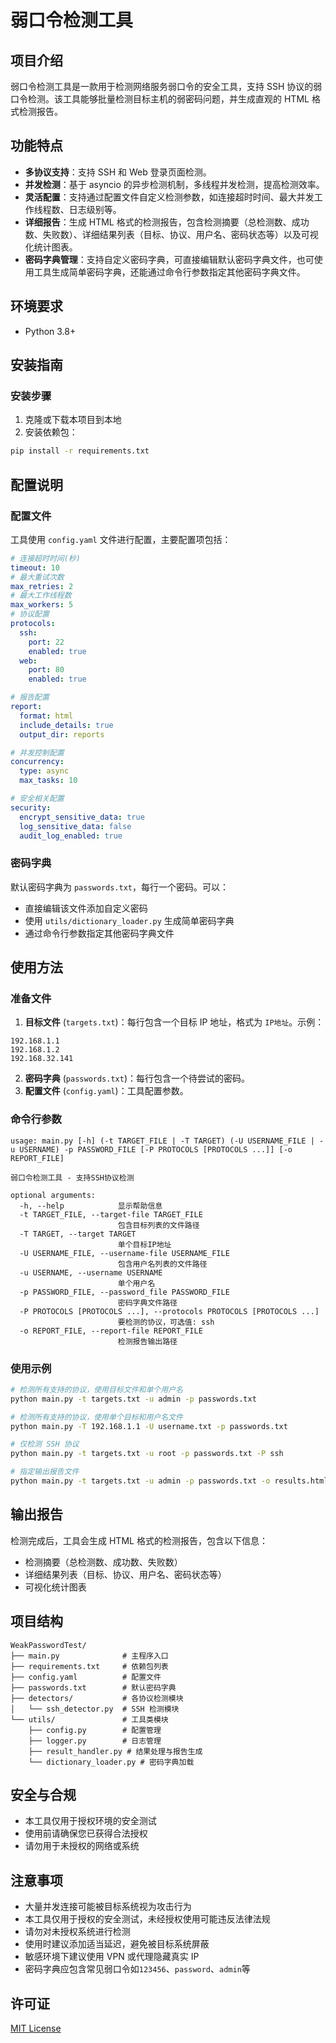 # 弱口令检测工具

## 项目介绍
弱口令检测工具是一款用于检测网络服务弱口令的安全工具，支持 SSH 协议的弱口令检测。该工具能够批量检测目标主机的弱密码问题，并生成直观的 HTML 格式检测报告。

## 功能特点
- **多协议支持**：支持 SSH 和 Web 登录页面检测。
- **并发检测**：基于 asyncio 的异步检测机制，多线程并发检测，提高检测效率。
- **灵活配置**：支持通过配置文件自定义检测参数，如连接超时时间、最大并发工作线程数、日志级别等。
- **详细报告**：生成 HTML 格式的检测报告，包含检测摘要（总检测数、成功数、失败数）、详细结果列表（目标、协议、用户名、密码状态等）以及可视化统计图表。
- **密码字典管理**：支持自定义密码字典，可直接编辑默认密码字典文件，也可使用工具生成简单密码字典，还能通过命令行参数指定其他密码字典文件。

## 环境要求
- Python 3.8+ 

## 安装指南
### 安装步骤
1. 克隆或下载本项目到本地
2. 安装依赖包：
```bash
pip install -r requirements.txt
```

## 配置说明
### 配置文件
工具使用 `config.yaml` 文件进行配置，主要配置项包括：
```yaml
# 连接超时时间(秒)
timeout: 10
# 最大重试次数
max_retries: 2
# 最大工作线程数
max_workers: 5
# 协议配置
protocols:
  ssh:
    port: 22
    enabled: true
  web:
    port: 80
    enabled: true

# 报告配置
report:
  format: html
  include_details: true
  output_dir: reports

# 并发控制配置
concurrency:
  type: async
  max_tasks: 10

# 安全相关配置
security:
  encrypt_sensitive_data: true
  log_sensitive_data: false
  audit_log_enabled: true
```

### 密码字典
默认密码字典为 `passwords.txt`，每行一个密码。可以：
- 直接编辑该文件添加自定义密码
- 使用 `utils/dictionary_loader.py` 生成简单密码字典
- 通过命令行参数指定其他密码字典文件

## 使用方法
### 准备文件
1. **目标文件** (`targets.txt`)：每行包含一个目标 IP 地址，格式为 `IP地址`。示例：
```
192.168.1.1
192.168.1.2
192.168.32.141
```
2. **密码字典** (`passwords.txt`)：每行包含一个待尝试的密码。
3. **配置文件** (`config.yaml`)：工具配置参数。

### 命令行参数
```
usage: main.py [-h] (-t TARGET_FILE | -T TARGET) (-U USERNAME_FILE | -u USERNAME) -p PASSWORD_FILE [-P PROTOCOLS [PROTOCOLS ...]] [-o REPORT_FILE]

弱口令检测工具 - 支持SSH协议检测

optional arguments:
  -h, --help            显示帮助信息
  -t TARGET_FILE, --target-file TARGET_FILE
                        包含目标列表的文件路径
  -T TARGET, --target TARGET
                        单个目标IP地址
  -U USERNAME_FILE, --username-file USERNAME_FILE
                        包含用户名列表的文件路径
  -u USERNAME, --username USERNAME
                        单个用户名
  -p PASSWORD_FILE, --password_file PASSWORD_FILE
                        密码字典文件路径
  -P PROTOCOLS [PROTOCOLS ...], --protocols PROTOCOLS [PROTOCOLS ...]
                        要检测的协议，可选值: ssh
  -o REPORT_FILE, --report-file REPORT_FILE
                        检测报告输出路径
```

### 使用示例
```bash
# 检测所有支持的协议，使用目标文件和单个用户名
python main.py -t targets.txt -u admin -p passwords.txt

# 检测所有支持的协议，使用单个目标和用户名文件
python main.py -T 192.168.1.1 -U username.txt -p passwords.txt

# 仅检测 SSH 协议
python main.py -t targets.txt -u root -p passwords.txt -P ssh

# 指定输出报告文件
python main.py -t targets.txt -u admin -p passwords.txt -o results.html
```

## 输出报告
检测完成后，工具会生成 HTML 格式的检测报告，包含以下信息：
- 检测摘要（总检测数、成功数、失败数）
- 详细结果列表（目标、协议、用户名、密码状态等）
- 可视化统计图表

## 项目结构
```
WeakPasswordTest/
├── main.py              # 主程序入口
├── requirements.txt     # 依赖包列表
├── config.yaml          # 配置文件
├── passwords.txt        # 默认密码字典
├── detectors/           # 各协议检测模块
│   └── ssh_detector.py  # SSH 检测模块
└── utils/               # 工具类模块
    ├── config.py        # 配置管理
    ├── logger.py        # 日志管理
    ├── result_handler.py # 结果处理与报告生成
    └── dictionary_loader.py # 密码字典加载
```

## 安全与合规
- 本工具仅用于授权环境的安全测试
- 使用前请确保您已获得合法授权
- 请勿用于未授权的网络或系统

## 注意事项
- 大量并发连接可能被目标系统视为攻击行为
- 本工具仅用于授权的安全测试，未经授权使用可能违反法律法规
- 请勿对未授权系统进行检测
- 使用时建议添加适当延迟，避免被目标系统屏蔽
- 敏感环境下建议使用 VPN 或代理隐藏真实 IP
- 密码字典应包含常见弱口令如`123456`、`password`、`admin`等

## 许可证
[MIT License](LICENSE)